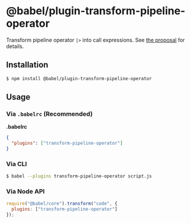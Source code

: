 # @babel/plugin-transform-pipeline-operator

Transform pipeline operator `|>` into call expressions. See [the proposal](https://github.com/tc39/proposal-pipeline-operator) for details.

## Installation

```sh
$ npm install @babel/plugin-transform-pipeline-operator
```

## Usage

### Via `.babelrc` (Recommended)

**.babelrc**

```json
{
  "plugins": ["transform-pipeline-operator"]
}
```

### Via CLI

```sh
$ babel --plugins transform-pipeline-operator script.js
```

### Via Node API

```javascript
require("@babel/core").transform("code", {
  plugins: ["transform-pipeline-operator"]
});
```
